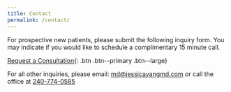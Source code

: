 ```yaml
---
title: Contact
permalink: /contact/
---
```


For prospective new patients, please submit the following inquiry form. You may indicate if you would like to schedule a complimentary 15 minute call.

[Request a Consultation](https://forms.gle/svWm8cphAPLQMVMHA){: .btn .btn--primary .btn--large}

For all other inquiries, please email: <md@jessicayangmd.com> or call the office at <a href="tel:240-774-0585">240-774-0585</a>

